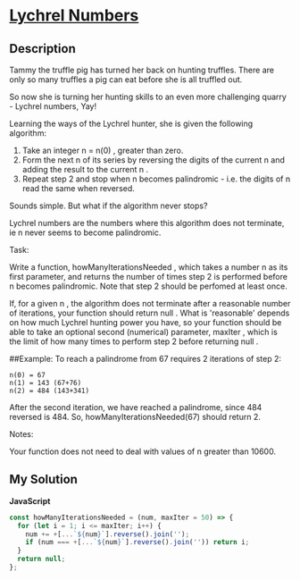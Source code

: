 # [Lychrel Numbers](https://www.codewars.com/kata/58d4634b14286c0302000593)

## Description

Tammy the truffle pig has turned her back on hunting truffles. There are only so many truffles a pig can eat before she is all truffled out.

So now she is turning her hunting skills to an even more challenging quarry - Lychrel numbers, Yay!

Learning the ways of the Lychrel hunter, she is given the following algorithm:

1. Take an integer n = n(0) , greater than zero.
2. Form the next n of its series by reversing the digits of the current n and adding the result to the current n .
3. Repeat step 2 and stop when n becomes palindromic - i.e. the digits of n read the same when reversed.

Sounds simple. But what if the algorithm never stops?

Lychrel numbers are the numbers where this algorithm does not terminate, ie n never seems to become palindromic.

Task:

Write a function, howManyIterationsNeeded , which takes a number n as its first parameter, and returns the number of times step 2 is performed before n becomes palindromic. Note that step 2 should be perfomed at least once.

If, for a given n , the algorithm does not terminate after a reasonable number of iterations, your function should return null . What is 'reasonable' depends on how much Lychrel hunting power you have, so your function should be able to take an optional second (numerical) parameter, maxIter , which is the limit of how many times to perform step 2 before returning null .

##Example: To reach a palindrome from 67 requires 2 iterations of step 2:

```
n(0) = 67
n(1) = 143 (67+76)
n(2) = 484 (143+341)
```

After the second iteration, we have reached a palindrome, since 484 reversed is 484.
So, howManyIterationsNeeded(67) should return 2.

Notes:

Your function does not need to deal with values of n greater than 10600.

## My Solution

**JavaScript**

```js
const howManyIterationsNeeded = (num, maxIter = 50) => {
  for (let i = 1; i <= maxIter; i++) {
    num += +[...`${num}`].reverse().join('');
    if (num === +[...`${num}`].reverse().join('')) return i;
  }
  return null;
};
```
